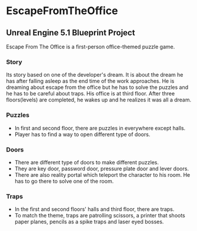 # EscapeFromTheOffice
## Unreal Engine 5.1 Blueprint Project
Escape From The Office is a first-person office-themed puzzle game.
### Story
Its story based on one of the developer's dream. 
It is about the dream he has after falling asleep as the end time of the work approaches. 
He is dreaming about escape from the office but he has to solve the puzzles and he has to be careful about traps. 
His office is at third floor. After three floors(levels) are completed, he wakes up and he realizes it was all a dream. 

### Puzzles
- In first and second floor, there are puzzles in everywhere except halls.
- Player has to find a way to open different type of doors.

### Doors
- There are different type of doors to make different puzzles.
- They are key door, password door, pressure plate door and lever doors.
- There are also reality portal which teleport the character to his room. He has to go there to solve one of the room.

### Traps
- In the first and second floors' halls and third floor, there are traps.
- To match the theme, traps are patrolling scissors, a printer that shoots paper planes, pencils as a spike traps and laser eyed bosses.

